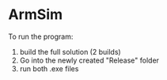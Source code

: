 # ArmSim

To run the program:
   1. build the full solution (2 builds)
   2. Go into the newly created "Release" folder
   3. run both .exe files